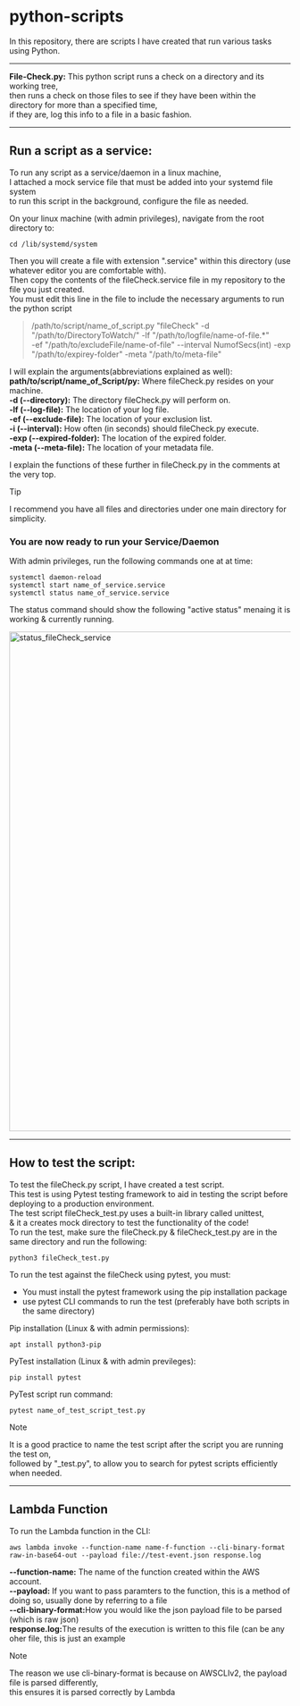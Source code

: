 # python-scripts

In this repository, there are scripts I have created that run various tasks using Python.

<hr/>

<b>File-Check.py:</b> This python script runs a check on a directory and its working tree,<br/>
then runs a check on those files to see if they have been within the directory for more than a specified time,<br/>
if they are, log this info to a file in a basic fashion.

<hr/>

<h2>Run a script as a service:</h2>
To run any script as a service/daemon in a linux machine,<br/>
I attached a mock service file that must be added into your systemd file system<br/>
to run this script in the background, configure the file as needed.

On your linux machine (with admin privileges), navigate from the root directory to:

```
cd /lib/systemd/system
```

Then you will create a file with extension ".service" within this directory (use whatever editor you are comfortable with).<br/>
Then copy the contents of the fileCheck.service file in my repository to the file you just created.<br/>
You must edit this line in the file to include the necessary arguments to run the python script


> /path/to/script/name_of_script.py "fileCheck" -d "/path/to/DirectoryToWatch/" -lf "/path/to/logfile/name-of-file.*"<br/>
> -ef "/path/to/excludeFile/name-of-file" --interval NumofSecs(int) -exp "/path/to/expirey-folder" -meta "/path/to/meta-file"


I will explain the arguments(abbreviations explained as well):<br/>
<b>path/to/script/name_of_Script/py:</b> Where fileCheck.py resides on your machine.<br/>
<b>-d (--directory):</b> The directory fileCheck.py will perform on.<br/>
<b>-lf (--log-file):</b> The location of your log file.<br/>
<b>-ef (--exclude-file):</b> The location of your exclusion list.<br/>
<b>-i (--interval):</b> How often (in seconds) should fileCheck.py execute.<br/>
<b>-exp (--expired-folder):</b> The location of the expired folder.<br/>
<b>-meta (--meta-file):</b> The location of your metadata file.<br/>

I explain the functions of these further in fileCheck.py in the comments at the very top.

> [!TIP]
> I recommend you have all files and directories under one main directory for simplicity.

### You are now ready to run your Service/Daemon

With admin privileges, run the following commands one at at time:
```
systemctl daemon-reload
systemctl start name_of_service.service
systemctl status name_of_service.service
```
The status command should show the following "active status" menaing it is working & currently running.

<img width="894" alt="status_fileCheck_service" src="https://github.com/Semir-Devops/python-scripts/assets/144611511/12201c15-201e-47c5-b603-cfeb5ed39b8f">

<hr/>

<h2>How to test the script:</h2>
To test the fileCheck.py script, I have created a test script.<br/>
This test is using Pytest testing framework to aid in testing the script before deploying to a production environment.<br/>
The test script fileCheck_test.py uses a built-in library called unittest,<br/>
& it a creates mock directory to test the functionality of the code!<br/>
To run the test, make sure the fileCheck.py & fileCheck_test.py are in the same directory and run the following:


```
python3 fileCheck_test.py
```

To run the test against the fileCheck using pytest, you must:
 
 - You must install the pytest framework using the pip installation package
 - use pytest CLI commands to run the test (preferably have both scripts in the same directory)

Pip installation (Linux & with admin permissions):
```
apt install python3-pip
```

PyTest installation (Linux & with admin previleges):
```
pip install pytest
```

PyTest script run command:
```
pytest name_of_test_script_test.py
```

> [!NOTE]  
> It is a good practice to name the test script after the script you are running the test on,<br/>
>followed by "_test.py", to allow you to search for pytest scripts efficiently when needed.

<hr/>

<h2>Lambda Function</h2>

To run the Lambda function in the CLI:
```
aws lambda invoke --function-name name-f-function --cli-binary-format raw-in-base64-out --payload file://test-event.json response.log
```

<b>--function-name:</b> The name of the function created within the AWS account.<br/>
<b>--payload:</b> If you want to pass paramters to the function, this is a method of doing so, usually done by referring to a file<br/>
<b>--cli-binary-format:</b>How you would like the json payload file to be parsed (which is raw json)<br/>
<b>response.log:</b>The results of the execution is written to this file (can be any oher file, this is just an example<br/>

> [!NOTE]  
> The reason we use cli-binary-format is because on AWSCLIv2,
> the payload file is parsed differently,<br/> this ensures it is parsed correctly by Lambda
